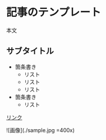 # 記事のテンプレート

本文

## サブタイトル

- 箇条書き
  - リスト
  - リスト
  - リスト
- 箇条書き
  - リスト

[リンク](https://github.com/yuukitoriyama)

![画像](./sample.jpg =400x)

